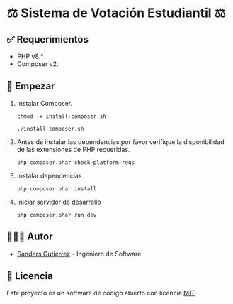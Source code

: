 ﻿# ⚖ Sistema de Votación Estudiantil ⚖

## ✅ Requerimientos

- PHP v8.*
- Composer v2.

## 🏁 Empezar

 1. Instalar Composer.

    ```shell
    chmod +x install-composer.sh

    ./install-composer.sh
    ```

 2. Antes de instalar las dependencias por favor verifique la disponibilidad de las extensiones de PHP requeridas.

    ```shell
    php composer.phar check-platform-reqs
    ```

 3. Instalar dependencias

    ```shell
    php composer.phar install
    ```

 4. Iniciar servidor de desarrollo

    ```shell
    php composer.phar run dev
    ```

## 👨🏿‍💻 Autor

- [Sanders Gutiérrez](https://www.linkedin.com/in/sandersgutierrez) - Ingeniero de Software

## 🔐 Licencia

Este proyecto es un software de código abierto con licencia [MIT](LICENSE).

